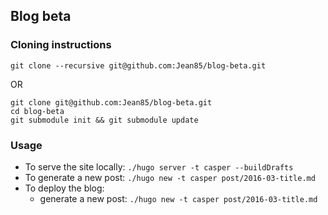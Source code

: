 ## Blog beta

### Cloning instructions
```
git clone --recursive git@github.com:Jean85/blog-beta.git
```
OR 
```
git clone git@github.com:Jean85/blog-beta.git
cd blog-beta
git submodule init && git submodule update
```

### Usage
 * To serve the site locally: `./hugo server -t casper --buildDrafts`
 * To generate a new post: `./hugo new -t casper post/2016-03-title.md`
 * To deploy the blog: 
   * generate a new post: `./hugo new -t casper post/2016-03-title.md`
